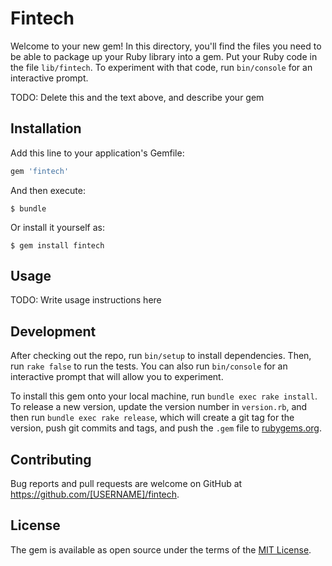 # Fintech

Welcome to your new gem! In this directory, you'll find the files you need to be able to package up your Ruby library into a gem. Put your Ruby code in the file `lib/fintech`. To experiment with that code, run `bin/console` for an interactive prompt.

TODO: Delete this and the text above, and describe your gem

## Installation

Add this line to your application's Gemfile:

```ruby
gem 'fintech'
```

And then execute:

    $ bundle

Or install it yourself as:

    $ gem install fintech

## Usage

TODO: Write usage instructions here

## Development

After checking out the repo, run `bin/setup` to install dependencies. Then, run `rake false` to run the tests. You can also run `bin/console` for an interactive prompt that will allow you to experiment.

To install this gem onto your local machine, run `bundle exec rake install`. To release a new version, update the version number in `version.rb`, and then run `bundle exec rake release`, which will create a git tag for the version, push git commits and tags, and push the `.gem` file to [rubygems.org](https://rubygems.org).

## Contributing

Bug reports and pull requests are welcome on GitHub at https://github.com/[USERNAME]/fintech.


## License

The gem is available as open source under the terms of the [MIT License](http://opensource.org/licenses/MIT).

